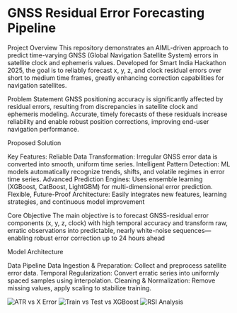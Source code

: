 # GNSS Residual Error Forecasting Pipeline

Project Overview
This repository demonstrates an AIML-driven approach to predict time-varying GNSS (Global Navigation Satellite System) errors in satellite clock and ephemeris values. Developed for Smart India Hackathon 2025, the goal is to reliably forecast x, y, z, and clock residual errors over short to medium time frames, greatly enhancing correction capabilities for navigation satellites.​

Problem Statement
GNSS positioning accuracy is significantly affected by residual errors, resulting from discrepancies in satellite clock and ephemeris modeling. Accurate, timely forecasts of these residuals increase reliability and enable robust position corrections, improving end-user navigation performance.

Proposed Solution

Key Features:
Reliable Data Transformation: Irregular GNSS error data is converted into smooth, uniform time series.
Intelligent Pattern Detection: ML models automatically recognize trends, shifts, and volatile regimes in error time series.
Advanced Prediction Engines: Uses ensemble learning (XGBoost, CatBoost, LightGBM) for multi-dimensional error prediction.
Flexible, Future-Proof Architecture: Easily integrates new features, learning strategies, and continuous model improvement

Core Objective
The main objective is to forecast GNSS-residual error components (x, y, z, clock) with high temporal accuracy and transform raw, erratic observations into predictable, nearly white-noise sequences—enabling robust error correction up to 24 hours ahead

Model Architecture

Data Pipeline
Data Ingestion & Preparation: Collect and preprocess satellite error data.
Temporal Regularization: Convert erratic series into uniformly spaced samples using interpolation.
Cleaning & Normalization: Remove missing values, apply scaling to stabilize training.


![ATR vs X Error](plots/x_error_vs_ATR_x_error.jpg)
![Train vs Test vs XGBoost](plots/Train_vs_Test_vs_XG_Boost.jpg)
![RSI Analysis](plots/x_error_vs_RSI_x_error.jpg)

